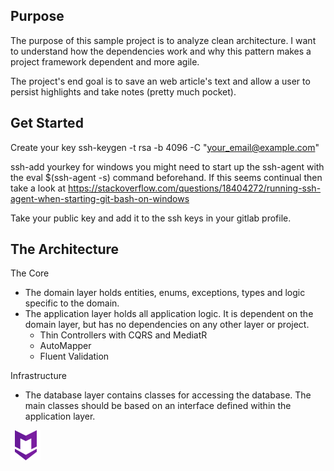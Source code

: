 ## Purpose
The purpose of this sample project is to analyze clean architecture. I want to understand how the dependencies work and why this pattern makes a project framework dependent and more agile.

The project's end goal is to save an web article's text and allow a user to persist highlights and take notes (pretty much pocket).


## Get Started
Create your key ssh-keygen -t rsa -b 4096 -C "your_email@example.com"


ssh-add yourkey for windows you might need to start up the ssh-agent with
the eval $(ssh-agent -s) command beforehand. If this seems continual then
take a look at https://stackoverflow.com/questions/18404272/running-ssh-agent-when-starting-git-bash-on-windows

Take your public key and add it to the ssh keys in your gitlab profile.

## The Architecture

The Core
 - The domain layer holds entities, enums, exceptions, types and logic specific to the domain. 
 - The application layer holds all application logic. It is dependent on the domain layer, but has no dependencies on any other layer or project.
   - Thin Controllers with CQRS and MediatR
   - AutoMapper
   - Fluent Validation

Infrastructure
 - The database layer contains classes for accessing the database. The main classes should be based on an interface defined within the application layer.

![alt text](https://github.com/adam-p/markdown-here/raw/master/src/common/images/icon48.png "Logo Title Text 1")

